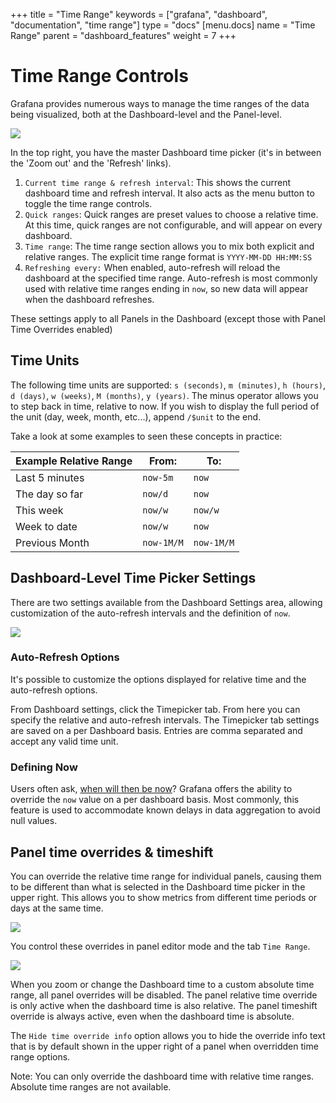 +++
title = "Time Range"
keywords = ["grafana", "dashboard", "documentation", "time range"]
type = "docs"
[menu.docs]
name = "Time Range"
parent = "dashboard_features"
weight = 7
+++


# Time Range Controls

Grafana provides numerous ways to manage the time ranges of the data being visualized, both at the Dashboard-level and the Panel-level.

<img class="no-shadow" src="img/docs/whatsnew_2_5/timepicker.png">

In the top right, you have the master Dashboard time picker (it's in between the 'Zoom out' and the 'Refresh' links).

1. `Current time range & refresh interval`: This shows the current dashboard time and refresh interval. It also acts as the menu button to toggle the time range controls.
2. `Quick ranges`: Quick ranges are preset values to choose a relative time. At this time, quick ranges are not configurable, and will appear on every dashboard.
3. `Time range`: The time range section allows you to mix both explicit and relative ranges. The explicit time range format is `YYYY-MM-DD HH:MM:SS`
4. `Refreshing every:` When enabled, auto-refresh will reload the dashboard at the specified time range. Auto-refresh is most commonly used with relative time ranges ending in `now`, so new data will appear when the dashboard refreshes.

These settings apply to all Panels in the Dashboard (except those with Panel Time Overrides enabled)

## Time Units

The following time units are supported: `s (seconds)`, `m (minutes)`, `h (hours)`, `d (days)`, `w (weeks)`, `M (months)`, `y (years)`. The minus operator allows you to step back in time, relative to now. If you wish to display the full period of the unit (day, week, month, etc...), append `/$unit` to the end.

Take a look at some examples to seen these concepts in practice:

Example Relative Range | From: | To:
-------------- | ----- | ---
Last 5 minutes | `now-5m` | `now`
The day so far | `now/d` | `now`
This week | `now/w` | `now/w`
Week to date | `now/w` | `now`
Previous Month | `now-1M/M` | `now-1M/M`


## Dashboard-Level Time Picker Settings

There are two settings available from the Dashboard Settings area, allowing customization of the auto-refresh intervals and the definition of `now`.

<img class="no-shadow" src="img/docs/v2/TimePicker-TimeOptions.png">

### Auto-Refresh Options

It's possible to customize the options displayed for relative time and the auto-refresh options.

From Dashboard settings, click the Timepicker tab. From here you can specify the relative and auto-refresh intervals. The Timepicker tab settings are saved on a per Dashboard basis.  Entries are comma separated and accept any valid time unit.

### Defining Now

Users often ask, [when will then be now](https://www.youtube.com/watch?v=VeZ9HhHU86o)? Grafana offers the ability to override the `now` value on a per dashboard basis. Most commonly, this feature is used to accommodate known delays in data aggregation to avoid null values.

## Panel time overrides & timeshift

You can override the relative time range for individual panels, causing them to be different than what is selected in the Dashboard time picker in the upper right. This allows you to show metrics from different time periods or days at the same time.

<img class="no-shadow" src="img/docs/v2/panel_time_override.jpg">

You control these overrides in panel editor mode and the tab `Time Range`.

<img class="no-shadow" src="img/docs/v2/time_range_tab.jpg">

When you zoom or change the Dashboard time to a custom absolute time range, all panel overrides will be disabled. The panel relative time override is only active when the dashboard time is also relative. The panel timeshift override is always active, even when the dashboard time is absolute.

The `Hide time override info` option allows you to hide the override info text that is by default shown in the
upper right of a panel when overridden time range options.

Note: You can only override the dashboard time with relative time ranges. Absolute time ranges are not available.
